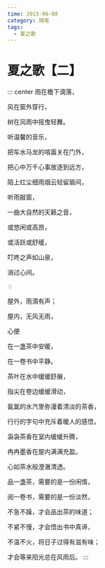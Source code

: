 ```yaml
---
time: 2015-06-08
category: 随笔
tags:
  - 夏之歌
---
```


# 夏之歌【二】

::: center
雨在檐下滴落，

风在窗外穿行，

树在风雨中摇曳轻舞。

听温馨的音乐，

把车水马龙的喧嚣关在门外，

把心中万千心事放逐到远方，

陌上红尘细雨烟云轻留眉间，

听雨敲窗，

一曲大自然的天籁之音，

或悠闲或高昂，

或活跃或舒缓，

叮咚之声如山泉，

淌过心间。

♢

屋外，雨滴有声；

屋内，无风无雨，

心便

在一盏茶中安暖，

在一卷书中平静。

茶叶在水中缓缓舒展，

指尖在卷边缓缓滑动，

氤氲的水汽里弥漫着清淡的茶香，

行行的字句中充斥着暖人的感悟，

袅袅茶香在室内缓缓升腾，

冉冉墨香在屋内满满充盈。

心如茶水般澄澈清透。

品一盏茶，需要的是一份闲情，

阅一卷书，需要的是一份淡然，

不急不躁，才会品出茶的味道；

不紧不慢，才会悟出书中真谛，

不温不火，将日子过得有滋有味；

才会等来阳光总在风雨后。
:::
